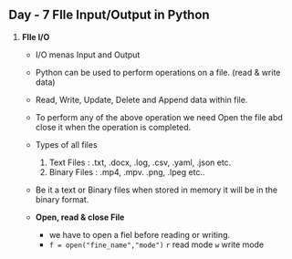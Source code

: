 ## Day - 7 FIle Input/Output in Python

1. **FIle I/O**
   - I/O menas Input and Output
   - Python can be used to perform operations on a file. (read & write data)
   - Read, Write, Update, Delete and Append data within file.
   - To perform any of the above operation we need Open the file abd close it when the operation is completed.
   - Types of all files
     1. Text Files : .txt, .docx, .log, .csv, .yaml, .json etc.
     2. Binary Files : .mp4, .mpv. .png, .lpeg etc..
   - Be it a text or Binary files when stored in memory it will be in the binary format.
  
   - **Open, read & close File**
     - we have to open a fiel before reading or writing.
     - `f = open("fine_name","mode")` `r` read mode `w` write mode
